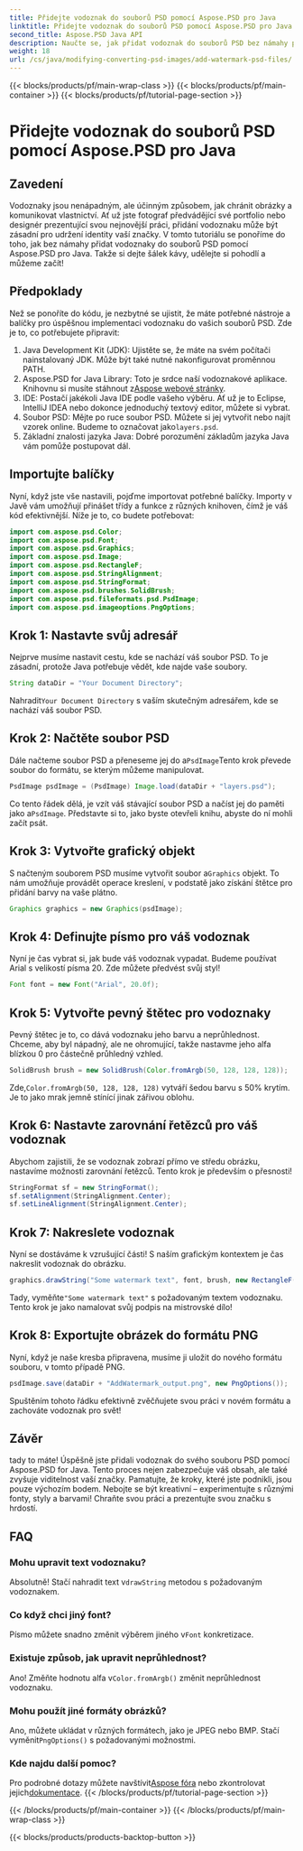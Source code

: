 ```yaml
---
title: Přidejte vodoznak do souborů PSD pomocí Aspose.PSD pro Java
linktitle: Přidejte vodoznak do souborů PSD pomocí Aspose.PSD pro Java
second_title: Aspose.PSD Java API
description: Naučte se, jak přidat vodoznak do souborů PSD bez námahy pomocí Aspose.PSD pro Java. Chraňte své snímky pomocí jednoduchého průvodce krok za krokem.
weight: 18
url: /cs/java/modifying-converting-psd-images/add-watermark-psd-files/
---
```


{{< blocks/products/pf/main-wrap-class >}}
{{< blocks/products/pf/main-container >}}
{{< blocks/products/pf/tutorial-page-section >}}

# Přidejte vodoznak do souborů PSD pomocí Aspose.PSD pro Java

## Zavedení
Vodoznaky jsou nenápadným, ale účinným způsobem, jak chránit obrázky a komunikovat vlastnictví. Ať už jste fotograf předvádějící své portfolio nebo designér prezentující svou nejnovější práci, přidání vodoznaku může být zásadní pro udržení identity vaší značky. V tomto tutoriálu se ponoříme do toho, jak bez námahy přidat vodoznaky do souborů PSD pomocí Aspose.PSD pro Java. Takže si dejte šálek kávy, udělejte si pohodlí a můžeme začít!
## Předpoklady
Než se ponoříte do kódu, je nezbytné se ujistit, že máte potřebné nástroje a balíčky pro úspěšnou implementaci vodoznaku do vašich souborů PSD. Zde je to, co potřebujete připravit:
1. Java Development Kit (JDK): Ujistěte se, že máte na svém počítači nainstalovaný JDK. Může být také nutné nakonfigurovat proměnnou PATH.
2. Aspose.PSD for Java Library: Toto je srdce naší vodoznakové aplikace. Knihovnu si musíte stáhnout z[Aspose webové stránky](https://releases.aspose.com/psd/java/).
3. IDE: Postačí jakékoli Java IDE podle vašeho výběru. Ať už je to Eclipse, IntelliJ IDEA nebo dokonce jednoduchý textový editor, můžete si vybrat.
4.  Soubor PSD: Mějte po ruce soubor PSD. Můžete si jej vytvořit nebo najít vzorek online. Budeme to označovat jako`layers.psd`.
5. Základní znalosti jazyka Java: Dobré porozumění základům jazyka Java vám pomůže postupovat dál.
## Importujte balíčky
Nyní, když jste vše nastavili, pojďme importovat potřebné balíčky. Importy v Javě vám umožňují přinášet třídy a funkce z různých knihoven, čímž je váš kód efektivnější. Níže je to, co budete potřebovat:
```java
import com.aspose.psd.Color;
import com.aspose.psd.Font;
import com.aspose.psd.Graphics;
import com.aspose.psd.Image;
import com.aspose.psd.RectangleF;
import com.aspose.psd.StringAlignment;
import com.aspose.psd.StringFormat;
import com.aspose.psd.brushes.SolidBrush;
import com.aspose.psd.fileformats.psd.PsdImage;
import com.aspose.psd.imageoptions.PngOptions;
```
## Krok 1: Nastavte svůj adresář
Nejprve musíme nastavit cestu, kde se nachází váš soubor PSD. To je zásadní, protože Java potřebuje vědět, kde najde vaše soubory. 
```java
String dataDir = "Your Document Directory";
```
 Nahradit`Your Document Directory` s vaším skutečným adresářem, kde se nachází váš soubor PSD.
## Krok 2: Načtěte soubor PSD
 Dále načteme soubor PSD a přeneseme jej do a`PsdImage`Tento krok převede soubor do formátu, se kterým můžeme manipulovat.
```java
PsdImage psdImage = (PsdImage) Image.load(dataDir + "layers.psd");
```
 Co tento řádek dělá, je vzít váš stávající soubor PSD a načíst jej do paměti jako a`PsdImage`. Představte si to, jako byste otevřeli knihu, abyste do ní mohli začít psát.
## Krok 3: Vytvořte grafický objekt
 S načteným souborem PSD musíme vytvořit soubor a`Graphics` objekt. To nám umožňuje provádět operace kreslení, v podstatě jako získání štětce pro přidání barvy na vaše plátno.
```java
Graphics graphics = new Graphics(psdImage);
```
## Krok 4: Definujte písmo pro váš vodoznak
Nyní je čas vybrat si, jak bude váš vodoznak vypadat. Budeme používat Arial s velikostí písma 20. Zde můžete předvést svůj styl!
```java
Font font = new Font("Arial", 20.0f);
```
## Krok 5: Vytvořte pevný štětec pro vodoznaky
Pevný štětec je to, co dává vodoznaku jeho barvu a neprůhlednost. Chceme, aby byl nápadný, ale ne ohromující, takže nastavme jeho alfa blízkou 0 pro částečně průhledný vzhled.
```java
SolidBrush brush = new SolidBrush(Color.fromArgb(50, 128, 128, 128));
```
 Zde,`Color.fromArgb(50, 128, 128, 128)` vytváří šedou barvu s 50% krytím. Je to jako mrak jemně stínící jinak zářivou oblohu.
## Krok 6: Nastavte zarovnání řetězců pro váš vodoznak
Abychom zajistili, že se vodoznak zobrazí přímo ve středu obrázku, nastavíme možnosti zarovnání řetězců. Tento krok je především o přesnosti!
```java
StringFormat sf = new StringFormat();
sf.setAlignment(StringAlignment.Center);
sf.setLineAlignment(StringAlignment.Center);
```
## Krok 7: Nakreslete vodoznak
Nyní se dostáváme k vzrušující části! S naším grafickým kontextem je čas nakreslit vodoznak do obrázku.
```java
graphics.drawString("Some watermark text", font, brush, new RectangleF(0, 0, psdImage.getWidth(), psdImage.getHeight()), sf);
```
 Tady, vyměňte`"Some watermark text"` s požadovaným textem vodoznaku. Tento krok je jako namalovat svůj podpis na mistrovské dílo!
## Krok 8: Exportujte obrázek do formátu PNG
Nyní, když je naše kresba připravena, musíme ji uložit do nového formátu souboru, v tomto případě PNG. 
```java
psdImage.save(dataDir + "AddWatermark_output.png", new PngOptions());
```
Spuštěním tohoto řádku efektivně zvěčňujete svou práci v novém formátu a zachováte vodoznak pro svět!
## Závěr
tady to máte! Úspěšně jste přidali vodoznak do svého souboru PSD pomocí Aspose.PSD for Java. Tento proces nejen zabezpečuje váš obsah, ale také zvyšuje viditelnost vaší značky. Pamatujte, že kroky, které jste podnikli, jsou pouze výchozím bodem. Nebojte se být kreativní – experimentujte s různými fonty, styly a barvami! Chraňte svou práci a prezentujte svou značku s hrdostí. 
## FAQ
### Mohu upravit text vodoznaku?
 Absolutně! Stačí nahradit text v`drawString` metodou s požadovaným vodoznakem.
### Co když chci jiný font?
 Písmo můžete snadno změnit výběrem jiného v`Font` konkretizace.
### Existuje způsob, jak upravit neprůhlednost?
 Ano! Změňte hodnotu alfa v`Color.fromArgb()` změnit neprůhlednost vodoznaku.
### Mohu použít jiné formáty obrázků?
 Ano, můžete ukládat v různých formátech, jako je JPEG nebo BMP. Stačí vyměnit`PngOptions()` s požadovanými možnostmi.
### Kde najdu další pomoc?
 Pro podrobné dotazy můžete navštívit[Aspose fóra](https://forum.aspose.com/c/psd/34) nebo zkontrolovat jejich[dokumentace](https://reference.aspose.com/psd/java/).
{{< /blocks/products/pf/tutorial-page-section >}}

{{< /blocks/products/pf/main-container >}}
{{< /blocks/products/pf/main-wrap-class >}}

{{< blocks/products/products-backtop-button >}}
